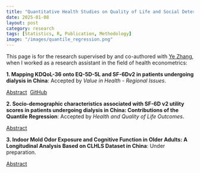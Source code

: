 ```yaml
---
title: "Quantitative Health Studies on Quality of Life and Social Determinants of Diseases"
date: 2025-01-08
layout: post
category: research
tags: [Statistics, R, Publication, Methodology]
image: "/images/quantile_regression.png"
---
```


This page is for the research supervised by and co-authored with [Ye Zhang](https://www.researchgate.net/profile/Ye-Zhang-58), when I worked as a research assistant in the field of health econometrics:

<div class="research-item">
  <p><strong>1. Mapping KDQoL-36 onto EQ-5D-5L and SF-6Dv2 in patients undergoing dialysis in China</strong>: Accepted by <em>Value in Health - Regional Issues</em>.</p>
  <div style="display: flex; gap: 0.5rem;">
    <a href="#" class="custom-button" onclick="toggleAbstract('abstract1'); return false;">Abstract</a>
    <a href="https://github.com/MoonEater0912/ALDVMM_Cross_Validation" target="_blank" class="custom-button">GitHub</a>
  </div>
  <div id="abstract1" style="display:none; border:1px dashed #aaa; padding:0.5rem; margin-top:0.5rem;">
    To develop the mapping algorithms from Kidney Disease Quality of Life-36 (KDQoL-36) scores onto the EQ-5D-5L and SF-6Dv2 utility values among the dialysis patients in China. We used data from a cross-sectional multicenter survey study in China to map KDQoL-36 onto EQ-5D-5L and SF-6Dv2. The conceptual overlap between the KDQoL-36 and the EQ-5D-5L or SF-6Dv2 was evaluated by Spearman’s correlation coefficients. Direct mapping, including OLS, GLM, Beta Regression Model (BRM), Tobit Regression Model (TRM), Censored Least Absolute Deviations model (CLAD) and Adjusted Limited Dependent Variable Mixture Model (ALDVMM), and response mapping, Seemingly UnRelated Ordered Probit Model (SUROPM), were used to derive mapping functions using the dataset. The model performance was assessed by mean absolute error (MAE) and root mean square error (RMSE) using cross-validation. A total of 378 patients (50.53% female; mean [SD] age: 49.05 [13.34]) were included in this study. The mean utility values of EQ-5D-5L and SF-6Dv2 were 0.72 and 0.57, respectively. When mapping to EQ-5D-5L, the ALDVMM with 1 component was the best-performing model (MAE = 0.1579, RMSE = 0.2289). When mapping to SF-6Dv2, the TRM was the best-performing model (MAE = 0.1108, RMSE = 0.1508). Generally, KDQoL-36 subscale scores with their square was the optimal predictor set among each model. Overall, models using KDQoL-36 subscale scores showed better fit than using the Kidney Disease Component Summary. ALDVMM and TRM models with the KDQoL-36 scores can be used to predict the EQ-5D-5L and SF-6Dv2 utility values, respectively, among dialysis patients in China.
  </div>
</div>

<div class="research-item">
  <p><strong>2. Socio-demographic characteristics associated with SF-6D v2 utility scores in patients undergoing dialysis in China: Contributions of the Quantile Regression</strong>: Accepted by <em>Health and Quality of Life Outcomes</em>.</p>
  <div style="display: flex; gap: 0.5rem;">
    <a href="#" class="custom-button" onclick="toggleAbstract('abstract2'); return false;">Abstract</a>
    <!-- <a href="https://github.com/MoonEater0912/ALDVMM_Cross_Validation" target="_blank" class="custom-button">GitHub</a> -->
  </div>
  <div id="abstract2" style="display:none; border:1px dashed #aaa; padding:0.5rem; margin-top:0.5rem;">
    Generic preference-based instruments, such as the Short Form 6-Dimensions (SF-6D) and EuroQol 5-Dimensions (EQ-5D), can generate utility scores that facilitate the estimation of health-related quality of life (HRQoL) which is commonly used in cost-utility analysis. This study investigated the associations between utility scores and potential socio-demographic factors in Chinese patients with dialysis using quantile regression. Patients were recruited in a multicenter survey conducted between November 2023 and January 2024 for dialysis patients in China. Patient responses to the SF-6D version 2 (SF-6D v2) instruments were used to calculate utility scores. The relationships between utility scores and potential socio-demographic factors were examined using both Ordinary Least Squares (OLS) and quantile regression models. The Wald test was employed to test the differences in coefficients across quantiles in quantile regression. Model performance was assessed using 5-fold cross-validation. A total of 378 patients were included. Age, education level, having a loan due to illness, currently working, monthly income > 8000 and number of comorbidities were associated with utility scores. The quantile regression coefficients and Wald test suggested that the size of the associations between the utility scores and factors varied along with the utility score distribution. Quantile regression yielded more accurate fitted and predicted values compared to OLS regression. Quantile regression offers a valuable complement in analyzing factors associated with utility scores among Chinese dialysis patients. For policymakers, differentiated nonclinical strategies may be needed to improve HRQoL across varying health states within this population.
  </div>
</div>

<div class="research-item">
  <p><strong>3. Indoor Mold Odor Exposure and Cognitive Function in Older Adults: A Longitudinal Analysis Based on CLHLS Dataset in China</strong>: Under preparation.</p>
  <div style="display: flex; gap: 0.5rem;">
    <a href="#" class="custom-button" onclick="toggleAbstract('abstract3'); return false;">Abstract</a>
    <!-- <a href="https://github.com/MoonEater0912/ALDVMM_Cross_Validation" target="_blank" class="custom-button">GitHub</a> -->
  </div>
  <div id="abstract3" style="display:none; border:1px dashed #aaa; padding:0.5rem; margin-top:0.5rem;">
    Environmental factors such as air pollution have been linked to cognitive function decline through neuroinflammatory and oxidative stress pathways. Indoor mold odor, a common air quality issue, may exacerbate cognitive deterioration in older adults via similar physiological mechanisms. This study systematically examined the association between indoor mold odor exposure and cognitive function among older adults in China. Data were obtained from three waves of the nationally representative survey of China Longitudinal Healthy Longevity Survey between 2011/12 - 2018. Modified Mini-Mental Examination (MMSE) was used to measure cognition function. Random-effect Panel Tobit model was used to estimate the effect of indoor mold odor on cognition function. The causal effect robustness was tested using housing water leakage/damage as an instrumental variable, together with other robustness checks. Subgroup analysis was conducted to explore the heterogeneity of the effect. Indoor mold odor exposure leads to the decline of cognitive function (Coef. = -0.508). This association remains robust when the outcome variable is recoded and when the sample is restricted. Instrumental variable regression further confirmed the robustness of the causal effect, and implicated the role of housing water leakage. Subgroup analyses revealed a stronger negative association in females, individuals with lower education, and rural residents. Indoor mold odor was associated with cognition impairment among elderly populations in China, highlighting the importance of public health policies targeting indoor air quality. The observed heterogeneity by gender, education, and residence suggests that individual susceptibility and social determinants influence the mold-cognition pathway through multiple mechanisms.
  </div>
</div>

<script>
function toggleAbstract(id) {
  var elem = document.getElementById(id);
  if (elem.style.display === "none") {
    elem.style.display = "block";
  } else {
    elem.style.display = "none";
  }
}
</script>